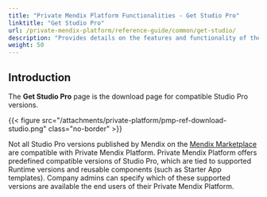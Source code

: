 ```yaml
---
title: "Private Mendix Platform Functionalities - Get Studio Pro"
linktitle: "Get Studio Pro"
url: /private-mendix-platform/reference-guide/common/get-studio/
description: "Provides details on the features and functionality of the Get Studio Pro page of Private Mendix Platforms."
weight: 50
---
```


## Introduction

The **Get Studio Pro** page is the download page for compatible Studio Pro versions.

{{< figure src="/attachments/private-platform/pmp-ref-download-studio.png" class="no-border" >}}

Not all Studio Pro versions published by Mendix on the [Mendix Marketplace](https://marketplace.mendix.com/) are compatible with Private Mendix Platform. Private Mendix Platform offers predefined compatible versions of Studio Pro, which are tied to supported Runtime versions and reusable components (such as Starter App templates). Company admins can specify which of these supported versions are available the end users of their Private Mendix Platform.